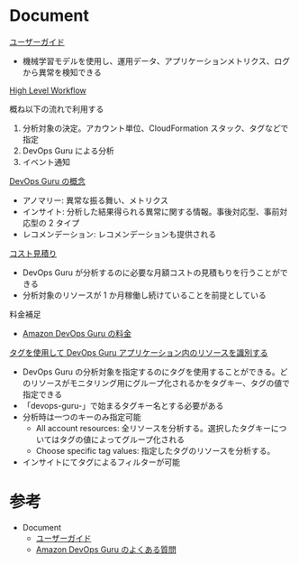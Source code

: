 # Document

[ユーザーガイド](https://docs.aws.amazon.com/ja_jp/devops-guru/latest/userguide/welcome.html)

* 機械学習モデルを使用し、運用データ、アプリケーションメトリクス、ログから異常を検知できる


[High Level Workflow](https://docs.aws.amazon.com/ja_jp/devops-guru/latest/userguide/high-level-workflow.html)

概ね以下の流れで利用する

1. 分析対象の決定。アカウント単位、CloudFormation スタック、タグなどで指定
2. DevOps Guru による分析
3. イベント通知


[DevOps Guru の概念](https://docs.aws.amazon.com/ja_jp/devops-guru/latest/userguide/concepts.html)

* アノマリー: 異常な振る舞い、メトリクス
* インサイト: 分析した結果得られる異常に関する情報。事後対応型、事前対応型の 2 タイプ
* レコメンデーション: レコメンデーションも提供される


[コスト見積り](https://docs.aws.amazon.com/ja_jp/devops-guru/latest/userguide/cost-estimate.html)

* DevOps Guru が分析するのに必要な月額コストの見積もりを行うことができる
* 分析対象のリソースが 1 か月稼働し続けていることを前提としている

料金補足
* [Amazon DevOps Guru の料金](https://aws.amazon.com/jp/devops-guru/pricing/)


[タグを使用して DevOps Guru アプリケーション内のリソースを識別する](https://docs.aws.amazon.com/ja_jp/devops-guru/latest/userguide/working-with-resource-tags.html)

* DevOps Guru の分析対象を指定するのにタグを使用することができる。どのリソースがモニタリング用にグループ化されるかをタグキー、タグの値で指定できる
* 「devops-guru-」で始まるタグキー名とする必要がある
* 分析時は一つのキーのみ指定可能
  * All account resources: 全リソースを分析する。選択したタグキーについてはタグの値によってグループ化される
  * Choose specific tag values: 指定したタグのリソースを分析する。
* インサイトにてタグによるフィルターが可能


# 参考

* Document
  * [ユーザーガイド](https://docs.aws.amazon.com/ja_jp/devops-guru/latest/userguide/welcome.html)
  * [Amazon DevOps Guru のよくある質問](https://aws.amazon.com/jp/devops-guru/faqs/)


